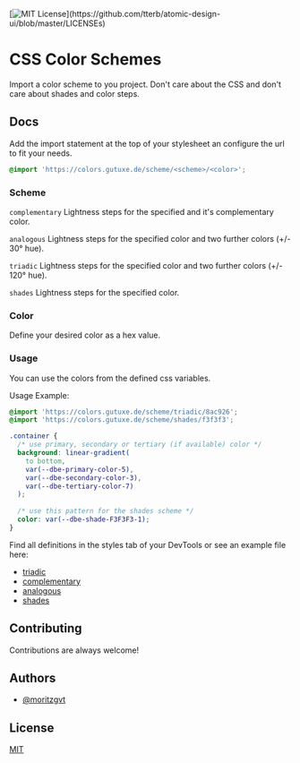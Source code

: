 [![MIT License](https://img.shields.io/apm/l/atomic-design-ui.svg?)](https://github.com/tterb/atomic-design-ui/blob/master/LICENSEs)

# CSS Color Schemes

Import a color scheme to you project. Don't care about the CSS and don't care about shades and color steps.

## Docs

Add the import statement at the top of your stylesheet an configure the url to fit your needs.

```css
@import 'https://colors.gutuxe.de/scheme/<scheme>/<color>';
```

### Scheme

`complementary` Lightness steps for the specified and it's complementary color.

`analogous` Lightness steps for the specified color and two further colors (+/- 30° hue).

`triadic` Lightness steps for the specified color and two further colors (+/- 120° hue).

`shades` Lightness steps for the specified color.

### Color

Define your desired color as a hex value.

### Usage

You can use the colors from the defined css variables.

Usage Example:

```css
@import 'https://colors.gutuxe.de/scheme/triadic/8ac926';
@import 'https://colors.gutuxe.de/scheme/shades/f3f3f3';

.container {
  /* use primary, secondary or tertiary (if available) color */
  background: linear-gradient(
    to bottom, 
    var(--dbe-primary-color-5), 
    var(--dbe-secondary-color-3), 
    var(--dbe-tertiary-color-7)
  );
  
  /* use this pattern for the shades scheme */
  color: var(--dbe-shade-F3F3F3-1); 
}
```

Find all definitions in the styles tab of your DevTools or see an example file here:

- [triadic](/src/schemes/public/triadic/000000.css)
- [complementary](/src/schemes/public/complementary/000000.css)
- [analogous](/src/schemes/public/analogous/000000.css)
- [shades](/src/schemes/public/shades/000000.css)

## Contributing

Contributions are always welcome!

## Authors

- [@moritzgvt](https://www.github.com/moritzgvt)

## License

[MIT](https://choosealicense.com/licenses/mit/)
